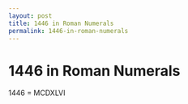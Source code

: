 ```yaml
---
layout: post
title: 1446 in Roman Numerals
permalink: 1446-in-roman-numerals
---
```


# 1446 in Roman Numerals

1446 = MCDXLVI
